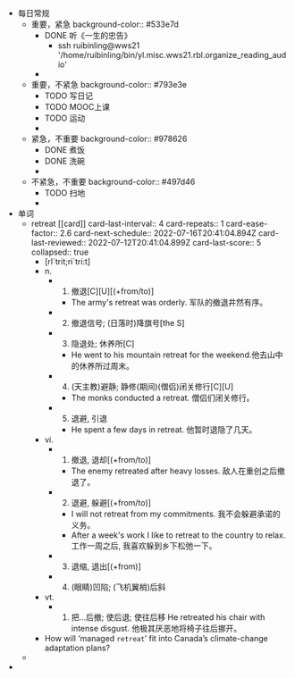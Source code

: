 - 每日常规
	- 重要，紧急
	  background-color:: #533e7d
		- DONE 听《一生的忠告》
			- ssh ruibinling@wws21 '/home/ruibinling/bin/yl.misc.wws21.rbl.organize_reading_audio'
		-
	- 重要，不紧急
	  background-color:: #793e3e
		- TODO 写日记
		- TODO MOOC上课
		- TODO 运动
		-
	- 紧急，不重要
	  background-color:: #978626
		- DONE 煮饭
		- DONE 洗碗
		-
	- 不紧急，不重要
	  background-color:: #497d46
		- TODO 扫地
		-
- 单词
	- retreat [[card]]
	  card-last-interval:: 4
	  card-repeats:: 1
	  card-ease-factor:: 2.6
	  card-next-schedule:: 2022-07-16T20:41:04.894Z
	  card-last-reviewed:: 2022-07-12T20:41:04.899Z
	  card-last-score:: 5
	  collapsed:: true
		- [rI\`trit;ri\`tri:t]
		- n.
			- 1. 撤退[C][U][(+from/to)]
				- The army's retreat was orderly. 军队的撤退井然有序。
			- 2. 撤退信号; (日落时)降旗号[the S]
			- 3. 隐退处; 休养所[C]
				- He went to his mountain retreat for the weekend.他去山中的休养所过周末。
			- 4. (天主教)避静; 静修(期间)(僧侣)闭关修行[C][U]
				- The monks conducted a retreat. 僧侣们闭关修行。
			- 5. 退避, 引退
				- He spent a few days in retreat. 他暂时退隐了几天。
		- vi.
			- 1. 撤退, 退却[(+from/to)]
				- The enemy retreated after heavy losses. 敌人在重创之后撤退了。
			- 2. 退避, 躲避[(+from/to)]
				- I will not retreat from my commitments. 我不会躲避承诺的义务。
				- After a week's work I like to retreat to the country to relax. 工作一周之后, 我喜欢躲到乡下松弛一下。
			- 3. 退缩, 退出[(+from)]
			- 4. (眼睛)凹陷; (飞机翼梢)后斜
		- vt.
			- 1. 把…后撤; 使后退; 使往后移
			  He retreated his chair with intense disgust. 他极其厌恶地将椅子往后挪开。
		- How will ‘managed `retreat`’ fit into Canada’s climate-change adaptation plans?
	-
-